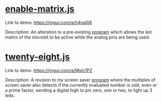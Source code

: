 # [enable-matrix.js](https://github.com/Introduction-to-Computer-Engineering/final-project-assignment-7-week-12-O11WL1D/blob/master/enable-matrix.js)


Link to demo: https://imgur.com/a/h4na0j8


Description: An alteration to a pre-existing [program](https://learn.sparkfun.com/tutorials/microbit-breakout-board-hookup-guide) which allows the led matrix of the microbit to be active while the analog pins are being used. 

# [twenty-eight.js](https://github.com/Introduction-to-Computer-Engineering/final-project-assignment-7-week-12-O11WL1D/blob/master/twenty-eight.js)


Link to demo :https://imgur.com/a/MxIc1PZ
 
Description: A revision to my screen saver [program](https://github.com/Introduction-to-Computer-Engineering/screensavers-for-the-micro-bit-O11WL1D/blob/master/screen_savers.js) where the multiples of screen saver also detects if the currently evaluated number is odd, even or a prime factor, sending a digital high to pin zero, one or two, to light up 3 leds. 

 
